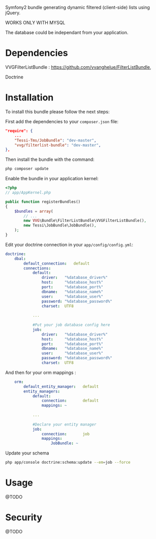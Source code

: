 Symfony2 bundle generating dynamic filtered (client-side) lists using jQuery.


WORKS ONLY WITH MYSQL

The database could be independant from your application.


Dependencies
============

VVGFilterListBundle : https://github.com/vvanghelue/FilterListBundle,

Doctrine

Installation
===========

To install this bundle please follow the next steps:

First add the dependencies to your `composer.json` file:

```json
"require": {
    ...
    "Tessi-Tms/JobBundle": "dev-master",
    "vvg/filterlist-bundle": "dev-master",
},
```

Then install the bundle with the command:

```sh
php composer update
```

Enable the bundle in your application kernel:

```php
<?php
// app/AppKernel.php

public function registerBundles()
{
    $bundles = array(
        // ...
        new VVG\Bundle\FilterListBundle\VVGFilterListBundle(),
        new Tessi\JobBundle\JobBundle(),
    );
}
```

Edit your doctrine connection in your `app/config/config.yml`:

```yaml
doctrine:
    dbal:
        default_connection:   default
        connections:
            default:
                driver:   "%database_driver%"
                host:     "%database_host%"
                port:     "%database_port%"
                dbname:   "%database_name%"
                user:     "%database_user%"
                password: "%database_password%"
                charset:  UTF8
            
            ...
            
            #Put your job database config here
            job:
                driver:   "%database_driver%"
                host:     "%database_host%"
                port:     "%database_port%"
                dbname:   "%database_name%"
                user:     "%database_user%"
                password: "%database_password%"
                charset:  UTF8
```

And then for your orm mappings :

```yaml
    orm:
        default_entity_manager:   default
        entity_managers:
            default:
                connection:       default
                mappings: ~
                
            ...
            
            #Declare your entity manager
            job:
                connection:       job
                mappings:
                    JobBundle: ~
```

Update your schema
```sh
php app/console doctrine:schema:update --em=job --force
```

Usage
=====
@TODO

Security
========
@TODO
